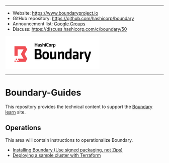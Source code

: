 ----
-	Website: https://www.boundaryproject.io
-	GitHub repository: https://github.com/hashicorp/boundary
-	Announcement list: [Google Groups](https://groups.google.com/group/hashicorp-announce)
-	Discuss: https://discuss.hashicorp.com/c/boundary/50

<img width="300" alt="Boundary Logo" src="https://raw.githubusercontent.com/hashicorp/boundary/main/boundary.png">

----
# Boundary-Guides

This repository provides the technical content to support the [Boundary learn](https://learn.hashicorp.com/collections/boundary/getting-started) site.

## Operations

This area will contain instructions to operationalize Boundary.

- [Installing Boundary (Use signed packaging, not Zips)](https://learn.hashicorp.com/tutorials/boundary/getting-started-install?in=boundary/getting-started)
- [Deploying a sample cluster with Terraform](https://github.com/GuyBarros/terraform-boundary-config)
